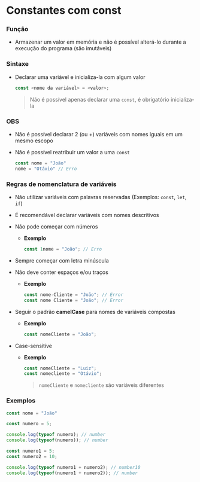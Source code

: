# Constantes com const

### Função

* Armazenar um valor em memória e não é possível alterá-lo durante a execução do programa (são imutáveis)

### Sintaxe

* Declarar uma variável e inicializa-la com algum valor

  ```js
  const <nome da variável> = <valor>;
  ```

  > Não é possível apenas declarar uma `const`, é obrigatório inicializa-la

### OBS

* Não é possível declarar 2 (ou +) variáveis com nomes iguais em um mesmo escopo

* Não é possível reatribuir um valor a uma `const`

  ```js
  const nome = "João"
  nome = "Otávio" // Erro
  ```

### Regras de nomenclatura de variáveis

* Não utilizar variáveis com palavras reservadas (Exemplos: `const`, `let`, `if`)

* É recomendável declarar variáveis com nomes descritivos

* Não pode começar com números

  * **Exemplo**

    ```js
    const 1nome = "João"; // Erro
    ```

* Sempre começar com letra minúscula

* Não deve conter espaços e/ou traços

  * **Exemplo**

    ```js
    const nome-Cliente = "João"; // Error
    const nome Cliente = "João"; // Error
    ```

* Seguir o padrão **camelCase** para nomes de variáveis compostas

  * **Exemplo**

    ```js
    const nomeCliente = "João";
    ```

* Case-sensitive

  * **Exemplo**

    ```js
    const nomeCliente = "Luiz";
    const nomecliente = "Otávio";
    ```

    > `nomeCliente` e `nomecliente` são variáveis diferentes

### Exemplos

```js
const nome = "João"
```

```js
const numero = 5;

console.log(typeof numero); // number
console.log(typeof(numero)); // number
```

```js
const numero1 = 5;
const numero2 = 10;

console.log(typeof numero1 + numero2); // number10
console.log(typeof(numero1 + numero2)); // number
```